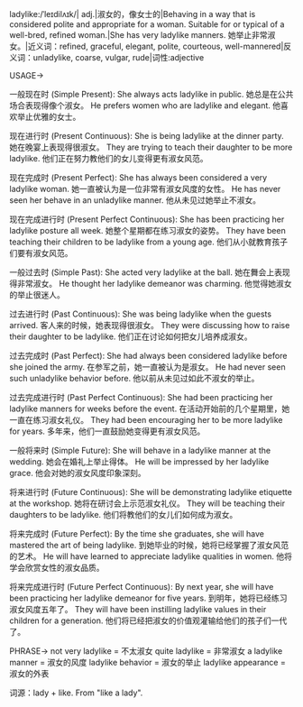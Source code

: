 ladylike:/ˈleɪdilʌɪk/| adj.|淑女的，像女士的|Behaving in a way that is considered polite and appropriate for a woman.  Suitable for or typical of a well-bred, refined woman.|She has very ladylike manners. 她举止非常淑女。|近义词：refined, graceful, elegant, polite, courteous, well-mannered|反义词：unladylike, coarse, vulgar, rude|词性:adjective

USAGE->

一般现在时 (Simple Present):
She always acts ladylike in public. 她总是在公共场合表现得像个淑女。
He prefers women who are ladylike and elegant. 他喜欢举止优雅的女士。

现在进行时 (Present Continuous):
She is being ladylike at the dinner party.  她在晚宴上表现得很淑女。
They are trying to teach their daughter to be more ladylike. 他们正在努力教他们的女儿变得更有淑女风范。

现在完成时 (Present Perfect):
She has always been considered a very ladylike woman. 她一直被认为是一位非常有淑女风度的女性。
He has never seen her behave in an unladylike manner. 他从未见过她举止不淑女。

现在完成进行时 (Present Perfect Continuous):
She has been practicing her ladylike posture all week. 她整个星期都在练习淑女的姿势。
They have been teaching their children to be ladylike from a young age.  他们从小就教育孩子们要有淑女风范。

一般过去时 (Simple Past):
She acted very ladylike at the ball.  她在舞会上表现得非常淑女。
He thought her ladylike demeanor was charming. 他觉得她淑女的举止很迷人。

过去进行时 (Past Continuous):
She was being ladylike when the guests arrived. 客人来的时候，她表现得很淑女。
They were discussing how to raise their daughter to be ladylike. 他们正在讨论如何把女儿培养成淑女。

过去完成时 (Past Perfect):
She had always been considered ladylike before she joined the army. 在参军之前，她一直被认为是淑女。
He had never seen such unladylike behavior before. 他以前从未见过如此不淑女的举止。

过去完成进行时 (Past Perfect Continuous):
She had been practicing her ladylike manners for weeks before the event. 在活动开始前的几个星期里，她一直在练习淑女礼仪。
They had been encouraging her to be more ladylike for years.  多年来，他们一直鼓励她变得更有淑女风范。

一般将来时 (Simple Future):
She will behave in a ladylike manner at the wedding.  她会在婚礼上举止得体。
He will be impressed by her ladylike grace.  他会对她的淑女风度印象深刻。


将来进行时 (Future Continuous):
She will be demonstrating ladylike etiquette at the workshop. 她将在研讨会上示范淑女礼仪。
They will be teaching their daughters to be ladylike.  他们将教他们的女儿们如何成为淑女。


将来完成时 (Future Perfect):
By the time she graduates, she will have mastered the art of being ladylike. 到她毕业的时候，她将已经掌握了淑女风范的艺术。
He will have learned to appreciate ladylike qualities in women. 他将学会欣赏女性的淑女品质。

将来完成进行时 (Future Perfect Continuous):
By next year, she will have been practicing her ladylike demeanor for five years.  到明年，她将已经练习淑女风度五年了。
They will have been instilling ladylike values in their children for a generation.  他们将已经把淑女的价值观灌输给他们的孩子们一代了。

PHRASE->
not very ladylike = 不太淑女
quite ladylike = 非常淑女
a ladylike manner = 淑女的风度
ladylike behavior = 淑女的举止
ladylike appearance = 淑女的外表


词源：lady + like.  From "like a lady".
